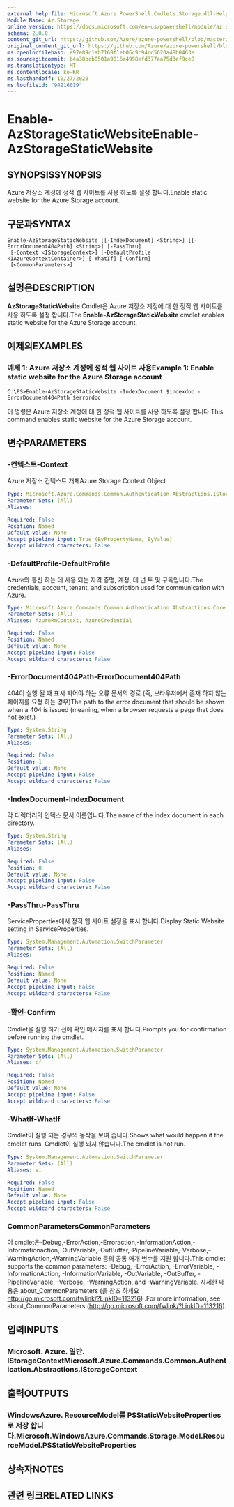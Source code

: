 ```yaml
---
external help file: Microsoft.Azure.PowerShell.Cmdlets.Storage.dll-Help.xml
Module Name: Az.Storage
online version: https://docs.microsoft.com/en-us/powershell/module/az.storage/enable-azstoragestaticwebsite
schema: 2.0.0
content_git_url: https://github.com/Azure/azure-powershell/blob/master/src/Storage/Storage.Management/help/Enable-AzStorageStaticWebsite.md
original_content_git_url: https://github.com/Azure/azure-powershell/blob/master/src/Storage/Storage.Management/help/Enable-AzStorageStaticWebsite.md
ms.openlocfilehash: e97e89c1ab7160f1eb06c9c94cd5620a48b0463e
ms.sourcegitcommit: b4a38bcb0501a9016a4998efd377aa75d3ef9ce8
ms.translationtype: MT
ms.contentlocale: ko-KR
ms.lasthandoff: 10/27/2020
ms.locfileid: "94216019"
---
```

# <span data-ttu-id="70efc-101">Enable-AzStorageStaticWebsite</span><span class="sxs-lookup"><span data-stu-id="70efc-101">Enable-AzStorageStaticWebsite</span></span>

## <span data-ttu-id="70efc-102">SYNOPSIS</span><span class="sxs-lookup"><span data-stu-id="70efc-102">SYNOPSIS</span></span>
<span data-ttu-id="70efc-103">Azure 저장소 계정에 정적 웹 사이트를 사용 하도록 설정 합니다.</span><span class="sxs-lookup"><span data-stu-id="70efc-103">Enable static website for the Azure Storage account.</span></span>

## <span data-ttu-id="70efc-104">구문과</span><span class="sxs-lookup"><span data-stu-id="70efc-104">SYNTAX</span></span>

```
Enable-AzStorageStaticWebsite [[-IndexDocument] <String>] [[-ErrorDocument404Path] <String>] [-PassThru]
 [-Context <IStorageContext>] [-DefaultProfile <IAzureContextContainer>] [-WhatIf] [-Confirm]
 [<CommonParameters>]
```

## <span data-ttu-id="70efc-105">설명은</span><span class="sxs-lookup"><span data-stu-id="70efc-105">DESCRIPTION</span></span>
<span data-ttu-id="70efc-106">**AzStorageStaticWebsite** Cmdlet은 Azure 저장소 계정에 대 한 정적 웹 사이트를 사용 하도록 설정 합니다.</span><span class="sxs-lookup"><span data-stu-id="70efc-106">The **Enable-AzStorageStaticWebsite** cmdlet enables static website for the Azure Storage account.</span></span>

## <span data-ttu-id="70efc-107">예제의</span><span class="sxs-lookup"><span data-stu-id="70efc-107">EXAMPLES</span></span>

### <span data-ttu-id="70efc-108">예제 1: Azure 저장소 계정에 정적 웹 사이트 사용</span><span class="sxs-lookup"><span data-stu-id="70efc-108">Example 1: Enable static website for the Azure Storage account</span></span>
```
C:\PS>Enable-AzStorageStaticWebsite -IndexDocument $indexdoc -ErrorDocument404Path $errordoc
```

<span data-ttu-id="70efc-109">이 명령은 Azure 저장소 계정에 대 한 정적 웹 사이트를 사용 하도록 설정 합니다.</span><span class="sxs-lookup"><span data-stu-id="70efc-109">This command enables static website for the Azure Storage account.</span></span>

## <span data-ttu-id="70efc-110">변수</span><span class="sxs-lookup"><span data-stu-id="70efc-110">PARAMETERS</span></span>

### <span data-ttu-id="70efc-111">-컨텍스트</span><span class="sxs-lookup"><span data-stu-id="70efc-111">-Context</span></span>
<span data-ttu-id="70efc-112">Azure 저장소 컨텍스트 개체</span><span class="sxs-lookup"><span data-stu-id="70efc-112">Azure Storage Context Object</span></span>

```yaml
Type: Microsoft.Azure.Commands.Common.Authentication.Abstractions.IStorageContext
Parameter Sets: (All)
Aliases:

Required: False
Position: Named
Default value: None
Accept pipeline input: True (ByPropertyName, ByValue)
Accept wildcard characters: False
```

### <span data-ttu-id="70efc-113">-DefaultProfile</span><span class="sxs-lookup"><span data-stu-id="70efc-113">-DefaultProfile</span></span>
<span data-ttu-id="70efc-114">Azure와 통신 하는 데 사용 되는 자격 증명, 계정, 테 넌 트 및 구독입니다.</span><span class="sxs-lookup"><span data-stu-id="70efc-114">The credentials, account, tenant, and subscription used for communication with Azure.</span></span>

```yaml
Type: Microsoft.Azure.Commands.Common.Authentication.Abstractions.Core.IAzureContextContainer
Parameter Sets: (All)
Aliases: AzureRmContext, AzureCredential

Required: False
Position: Named
Default value: None
Accept pipeline input: False
Accept wildcard characters: False
```

### <span data-ttu-id="70efc-115">-ErrorDocument404Path</span><span class="sxs-lookup"><span data-stu-id="70efc-115">-ErrorDocument404Path</span></span>
<span data-ttu-id="70efc-116">404이 실행 될 때 표시 되어야 하는 오류 문서의 경로 (즉, 브라우저에서 존재 하지 않는 페이지를 요청 하는 경우)</span><span class="sxs-lookup"><span data-stu-id="70efc-116">The path to the error document that should be shown when a 404 is issued (meaning, when a browser requests a page that does not exist.)</span></span>

```yaml
Type: System.String
Parameter Sets: (All)
Aliases:

Required: False
Position: 1
Default value: None
Accept pipeline input: False
Accept wildcard characters: False
```

### <span data-ttu-id="70efc-117">-IndexDocument</span><span class="sxs-lookup"><span data-stu-id="70efc-117">-IndexDocument</span></span>
<span data-ttu-id="70efc-118">각 디렉터리의 인덱스 문서 이름입니다.</span><span class="sxs-lookup"><span data-stu-id="70efc-118">The name of the index document in each directory.</span></span>

```yaml
Type: System.String
Parameter Sets: (All)
Aliases:

Required: False
Position: 0
Default value: None
Accept pipeline input: False
Accept wildcard characters: False
```

### <span data-ttu-id="70efc-119">-PassThru</span><span class="sxs-lookup"><span data-stu-id="70efc-119">-PassThru</span></span>
<span data-ttu-id="70efc-120">ServiceProperties에서 정적 웹 사이트 설정을 표시 합니다.</span><span class="sxs-lookup"><span data-stu-id="70efc-120">Display Static Website setting in ServiceProperties.</span></span>

```yaml
Type: System.Management.Automation.SwitchParameter
Parameter Sets: (All)
Aliases:

Required: False
Position: Named
Default value: None
Accept pipeline input: False
Accept wildcard characters: False
```

### <span data-ttu-id="70efc-121">-확인</span><span class="sxs-lookup"><span data-stu-id="70efc-121">-Confirm</span></span>
<span data-ttu-id="70efc-122">Cmdlet을 실행 하기 전에 확인 메시지를 표시 합니다.</span><span class="sxs-lookup"><span data-stu-id="70efc-122">Prompts you for confirmation before running the cmdlet.</span></span>

```yaml
Type: System.Management.Automation.SwitchParameter
Parameter Sets: (All)
Aliases: cf

Required: False
Position: Named
Default value: None
Accept pipeline input: False
Accept wildcard characters: False
```

### <span data-ttu-id="70efc-123">-WhatIf</span><span class="sxs-lookup"><span data-stu-id="70efc-123">-WhatIf</span></span>
<span data-ttu-id="70efc-124">Cmdlet이 실행 되는 경우의 동작을 보여 줍니다.</span><span class="sxs-lookup"><span data-stu-id="70efc-124">Shows what would happen if the cmdlet runs.</span></span>
<span data-ttu-id="70efc-125">Cmdlet이 실행 되지 않습니다.</span><span class="sxs-lookup"><span data-stu-id="70efc-125">The cmdlet is not run.</span></span>

```yaml
Type: System.Management.Automation.SwitchParameter
Parameter Sets: (All)
Aliases: wi

Required: False
Position: Named
Default value: None
Accept pipeline input: False
Accept wildcard characters: False
```

### <span data-ttu-id="70efc-126">CommonParameters</span><span class="sxs-lookup"><span data-stu-id="70efc-126">CommonParameters</span></span>
<span data-ttu-id="70efc-127">이 cmdlet은-Debug,-ErrorAction,-Erroraction,-InformationAction,-Informationaction,-OutVariable,-OutBuffer,-PipelineVariable,-Verbose,-WarningAction,-WarningVariable 등의 공통 매개 변수를 지원 합니다.</span><span class="sxs-lookup"><span data-stu-id="70efc-127">This cmdlet supports the common parameters: -Debug, -ErrorAction, -ErrorVariable, -InformationAction, -InformationVariable, -OutVariable, -OutBuffer, -PipelineVariable, -Verbose, -WarningAction, and -WarningVariable.</span></span> <span data-ttu-id="70efc-128">자세한 내용은 about_CommonParameters (을 참조 하세요 http://go.microsoft.com/fwlink/?LinkID=113216) .</span><span class="sxs-lookup"><span data-stu-id="70efc-128">For more information, see about_CommonParameters (http://go.microsoft.com/fwlink/?LinkID=113216).</span></span>

## <span data-ttu-id="70efc-129">입력</span><span class="sxs-lookup"><span data-stu-id="70efc-129">INPUTS</span></span>

### <span data-ttu-id="70efc-130">Microsoft. Azure. 일반. IStorageContext</span><span class="sxs-lookup"><span data-stu-id="70efc-130">Microsoft.Azure.Commands.Common.Authentication.Abstractions.IStorageContext</span></span>

## <span data-ttu-id="70efc-131">출력</span><span class="sxs-lookup"><span data-stu-id="70efc-131">OUTPUTS</span></span>

### <span data-ttu-id="70efc-132">WindowsAzure. ResourceModel를 PSStaticWebsiteProperties로 저장 합니다.</span><span class="sxs-lookup"><span data-stu-id="70efc-132">Microsoft.WindowsAzure.Commands.Storage.Model.ResourceModel.PSStaticWebsiteProperties</span></span>

## <span data-ttu-id="70efc-133">상속자</span><span class="sxs-lookup"><span data-stu-id="70efc-133">NOTES</span></span>

## <span data-ttu-id="70efc-134">관련 링크</span><span class="sxs-lookup"><span data-stu-id="70efc-134">RELATED LINKS</span></span>

